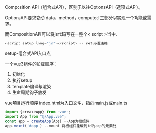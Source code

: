 Composition API（组合式API），区别于以往OptionsAPI（选项式API）。

OptionsAPI要求变动 data，method，computed 三部分以实现一个功能或需求。

而CompositionAPI可以将js代码写在一整个< script >当中.

```js
<script setup lang="js"></script> -- setup语法糖
```
setup-组合式API入口点

一个vue3组件的加载顺序：
1. 初始化
2. 执行setup
3. template编译与渲染
4. 生命周期钩子触发

vue项目运行顺序
index.html为入口文件，指向main.js或main.ts
```js
import {createApp} from "vue";
import App from "@/App.vue";
const app = createApp(App) --App为根组件
app.mount('#app') --mount 将根组件挂载到id为app的元素处
